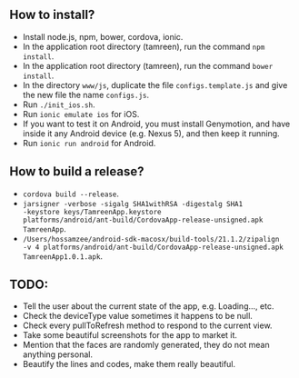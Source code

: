 
## How to install?
- Install node.js, npm, bower, cordova, ionic.
- In the application root directory (tamreen), run the command <code>npm install</code>.
- In the application root directory (tamreen), run the command <code>bower install</code>.
- In the directory <code>www/js</code>, duplicate the file <code>configs.template.js</code> and give the new file the name <code>configs.js</code>.
- Run <code>./init_ios.sh</code>.
- Run <code>ionic emulate ios</code> for iOS.
- If you want to test it on Android, you must install Genymotion, and have inside it any Android device (e.g. Nexus 5), and then keep it running.
- Run <code>ionic run android</code> for Android.

## How to build a release?
- <code>cordova build --release</code>.
- <code>jarsigner -verbose -sigalg SHA1withRSA -digestalg SHA1 -keystore keys/TamreenApp.keystore platforms/android/ant-build/CordovaApp-release-unsigned.apk TamreenApp</code>.
- <code>/Users/hossamzee/android-sdk-macosx/build-tools/21.1.2/zipalign -v 4 platforms/android/ant-build/CordovaApp-release-unsigned.apk TamreenApp1.0.1.apk</code>.

## TODO:
- Tell the user about the current state of the app, e.g. Loading..., etc.
- Check the deviceType value sometimes it happens to be null.
- Check every pullToRefresh method to respond to the current view.
- Take some beautiful screenshots for the app to market it.
- Mention that the faces are randomly generated, they do not mean anything personal.
- Beautify the lines and codes, make them really beautiful.